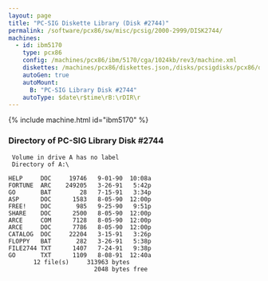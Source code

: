 ```yaml
---
layout: page
title: "PC-SIG Diskette Library (Disk #2744)"
permalink: /software/pcx86/sw/misc/pcsig/2000-2999/DISK2744/
machines:
  - id: ibm5170
    type: pcx86
    config: /machines/pcx86/ibm/5170/cga/1024kb/rev3/machine.xml
    diskettes: /machines/pcx86/diskettes.json,/disks/pcsigdisks/pcx86/diskettes.json
    autoGen: true
    autoMount:
      B: "PC-SIG Library Disk #2744"
    autoType: $date\r$time\rB:\rDIR\r
---
```


{% include machine.html id="ibm5170" %}

### Directory of PC-SIG Library Disk #2744

     Volume in drive A has no label
     Directory of A:\

    HELP     DOC     19746   9-01-90  10:08a
    FORTUNE  ARC    249205   3-26-91   5:42p
    GO       BAT        28   7-15-91   3:34p
    ASP      DOC      1583   8-05-90  12:00p
    FREE!    DOC       985   9-25-90   9:51p
    SHARE    DOC      2500   8-05-90  12:00p
    ARCE     COM      7128   8-05-90  12:00p
    ARCE     DOC      7786   8-05-90  12:00p
    CATALOG  DOC     22204   3-15-91   3:26p
    FLOPPY   BAT       282   3-26-91   5:38p
    FILE2744 TXT      1407   7-24-91   9:38p
    GO       TXT      1109   8-08-91  12:40a
           12 file(s)     313963 bytes
                            2048 bytes free
